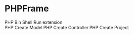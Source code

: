 # PHPFrame
PHP Bin Shell Run extension</br>
PHP Create Model <Name> <ProjectName>
PHP Create Controller <Name> <ProjectName>
PHP Create Project <Name>